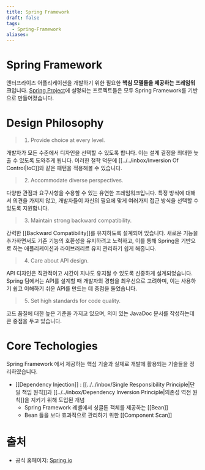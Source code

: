 ```yaml
---
title: Spring Framework
draft: false
tags:
  - Spring-Framework
aliases:
---
```

# Spring Framework 
엔터프라이즈 어플리케이션을 개발하기 위한 필요한 **핵심 모델들을 제공하는 프레임워크**입니다. [Spring Project](https://spring.io/projects)에 설명되는 프로젝트들은 모두 Spring Framework를 기반으로 만들어졌습니다. 

# Design Philosophy 

>1. Provide choice at every level.

개발자가 모든 수준에서 디자인을 선택할 수 있도록 합니다. 이는 설계 결정을 최대한 늦출 수 있도록 도와주게 됩니다. 이러한 철학 덕분에 [[../../inbox/Inversion Of Control|IoC]]와 같은 패턴을 적용해볼 수 있습니다.

> 2. Accommodate diverse perspectives.

다양한 관점과 요구사항을 수용할 수 있는 유연한 프레임워크입니다. 특정 방식에 대해서 의견을 가지지 않고, 개발자들이 자신의 필요에 맞게 여러가지 접근 방식을 선택할 수 있도록 지원합니다.

> 3. Maintain strong backward compatibility.

강력한 [[Backward Compatibility]]를 유지하도록 설계되어 있습니다. 새로운 기능을 추가하면서도 기존 기능의 호환성을 유지하려고 노력하고, 이를 통해 Spring을 기반으로 하는 애플리케이션과 라이브러리르 유지 관리하기 쉽게 해줍니다. 

> 4. Care about API design.

API 디자인은 직관적이고 시간이 지나도 유지될 수 있도록 신중하게 설계되었습니다. Spring 팀에서는  API를 설계할 때 개발자의 경험을 최우선으로 고려하며, 이는 사용하기 쉽고 이해하기 쉬운 API를 만드는 데 중점을 둘었습니다.

> 5. Set high standards for code quality.

코드 품질에 대한 높은 기준을 가지고 있으며, 의미 있는 JavaDoc 문서를 작성하는데 큰 중점을 두고 있습니다.

# Core Techologies 
Spring Framework 에서 제공하는 핵심 기술과 실제로 개발에 활용되는 기술들을 정리하였습니다.
- [[Dependency Injection]] : [[../../inbox/Single Responsibility Principle|단일 책임 원칙]]과 [[../../inbox/Dependency Inversion Principle|의존성 역전 원칙]]을 지키기 위해 도입된 개념
	- Spring Framework 레벨에서 싱글톤 객체를 제공하는 [[Bean]]
	- Bean 들을 보다 효과적으로 관리하기 위한 [[Component Scan]]
# 출처 
- 공식 홈페이지: [Spring.io](https://spring.io/projects/spring-framework#overview)
